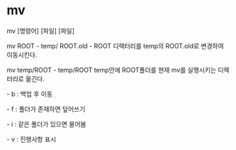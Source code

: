 # mv

mv \[명령어] \[파일] \[파일]

mv ROOT - temp/ ROOT.old - ROOT 디렉터리를 temp의 ROOT.old로 변경하여 이동시킨다.

mv temp/ROOT - temp/ROOT temp안에 ROOT폴더를 현재 mv를 실행시키는 디렉터리로 옮긴다.

\- b : 백업 후 이동

\- f : 폴더가 존재하면 덮어쓰기

\- i : 같은 폴더가 있으면 물어봄

\- v : 진행사항 표시
